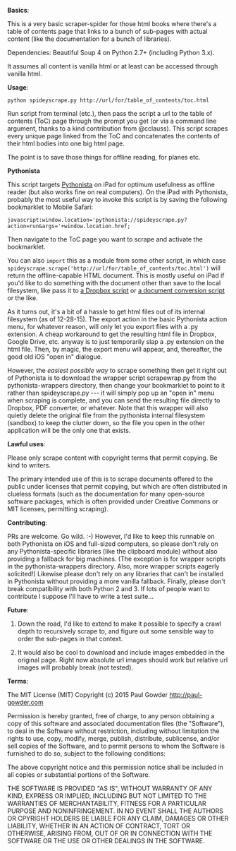**Basics**:

This is a very basic scraper-spider for those html books where there's a table of contents page that links to a bunch of sub-pages with actual content (like the documentation for a bunch of libraries).

Dependencies: Beautiful Soup 4 on Python 2.7+ (including Python 3.x).
 
It assumes all content is vanilla html or at least can be accessed through vanilla html.  

**Usage**:

`python spideyscrape.py http://url/for/table_of_contents/toc.html`

Run script from terminal (etc.), then pass the script a url to the table of contents (ToC) page through the prompt you get (or via a command line argument, thanks to a kind contribution from @cclauss). This script scrapes every unique page linked from the ToC and concatenates the contents of their html bodies into one big html page.
 
The point is to save those things for offline reading, for planes etc.  

**Pythonista** 

This script targets [Pythonista](http://omz-software.com/pythonista/) on iPad for optimum usefulness as offline reader (but also works fine on real computers).  On the iPad with Pythonista, probably the most useful way to invoke this script is by saving the following bookmarklet to Mobile Safari: 

    javascript:window.location='pythonista://spideyscrape.py?action=run&args='+window.location.href;

Then navigate to the ToC page you want to scrape and activate the bookmarklet.  

You can also `import` this as a module from some other script, in which case `spideyscrape.scrape('http://url/for/table_of_contents/toc.html')` will return the offline-capable HTML document.  This is mostly useful on iPad if you'd like to do something with the document other than save to the local filesystem, like pass it to [a Dropbox script](https://gist.github.com/mlgill/8311088) or [a document conversion script](http://wcm1.web.rice.edu/pandoc-on-ios.html) or the like.  

As it turns out, it's a bit of a hassle to get html files out of its internal filesystem (as of 12-28-15).  The export action in the basic Pythonista action menu, for whatever reason, will only let you export files with a .py extension.  A cheap workaround to get the resulting html file in Dropbox, Google Drive, etc. anyway is to just temporarily slap a .py extension on the html file.  Then, by magic, the export menu will appear, and, thereafter, the good old iOS "open in" dialogue.

However, the *easiest possible way* to scrape something then get it right out of Pythonista is to download the wrapper script scrapewrap.py from the pythonista-wrappers directory, then change your bookmarklet to point to it rather than spideyscrape.py --- it will simply pop up an "open in" menu when scraping is complete, and you can send the resulting file directly to Dropbox, PDF converter, or whatever.  Note that this wrapper will also quietly delete the original file from the pythonista internal filesystem (sandbox) to keep the clutter down, so the file you open in the other application will be the only one that exists.

**Lawful uses**:

Please only scrape content with copyright terms that permit copying.  Be kind to writers.  

The primary intended use of this is to scrape documents offered to the public under licenses that permit copying, but which are often distributed in clueless formats (such as the documentation for many open-source software packages, which is often provided under Creative Commons or MIT licenses, permitting scraping).

**Contributing**: 

PRs are welcome.  Go wild.  :-)  However, I'd like to keep this runnable on both Pythonista on iOS and full-sized computers, so please don't rely on any Pythonista-specific libraries (like the clipboard module) without also providing a fallback for big machines.  (The exception is for wrapper scripts in the pythonista-wrappers directory.  Also, more wrapper scripts eagerly solicited!) Likewise please don't rely on any libraries that can't be installed in Pythonista without providing a more vanilla fallback.  Finally, please don't break compatibility with both Python 2 and 3.  If lots of people want to contribute I suppose I'll have to write a test suite...

**Future**: 

1.  Down the road, I'd like to extend to make it possible to specify a crawl depth to recursively scrape to, and figure out some sensible way to order the sub-pages in that context. 

2.  It would also be cool to download and include images embedded in the original page.  Right now absolute url images should work but relative url images will probably break (not tested).  

**Terms**: 

The MIT License (MIT)
Copyright (c) 2015 Paul Gowder <http://paul-gowder.com>

Permission is hereby granted, free of charge, to any person obtaining a copy of this software and associated documentation files (the "Software"), to deal in the Software without restriction, including without limitation the rights to use, copy, modify, merge,  publish, distribute, sublicense, and/or sell copies of the Software, and to permit persons to whom the Software is furnished to do  so, subject to the following conditions:

The above copyright notice and this permission notice shall be included in all copies or substantial portions of the Software.

THE SOFTWARE IS PROVIDED "AS IS", WITHOUT WARRANTY OF ANY KIND, EXPRESS OR IMPLIED, INCLUDING BUT NOT LIMITED TO THE WARRANTIES OF MERCHANTABILITY, FITNESS FOR A PARTICULAR PURPOSE AND NONINFRINGEMENT. IN NO EVENT SHALL THE AUTHORS OR CPYRIGHT HOLDERS BE LIABLE  FOR ANY CLAIM, DAMAGES OR OTHER LIABILITY, WHETHER IN AN ACTION OF CONTRACT, TORT OR OTHERWISE, ARISING FROM, OUT OF OR IN CONNECTION WITH THE SOFTWARE OR THE USE OR OTHER DEALINGS IN THE SOFTWARE.
